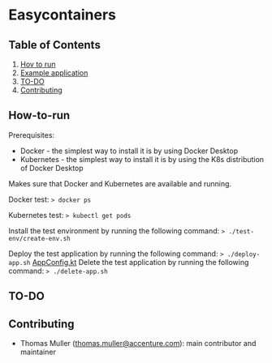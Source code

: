 # Easycontainers

## Table of Contents

1. [Hov to run](#How-to-run)
2. [Example application](#Example-application)
3. [TO-DO](#TO-DO)
4. [Contributing](#contributing)

## How-to-run

Prerequisites:
- Docker - the simplest way to install it is by using Docker Desktop
- Kubernetes - the simplest way to install it is by using the K8s distribution of Docker Desktop

Makes sure that Docker and Kubernetes are available and running. 

Docker test:
```> docker ps```

Kubernetes test:
```> kubectl get pods```

Install the test environment by running the following command:
```> ./test-env/create-env.sh```

Deploy the test application by running the following command:
```> ./deploy-app.sh```
[AppConfig.kt](src%2Fmain%2Fkotlin%2Fno%2Facntech%2Feasycontainers%2Fspring_boot_example%2Fconfig%2FAppConfig.kt)
Delete the test application by running the following command:
```> ./delete-app.sh```

## TO-DO

## Contributing
- Thomas Muller (thomas.muller@accenture.com): main contributor and maintainer

